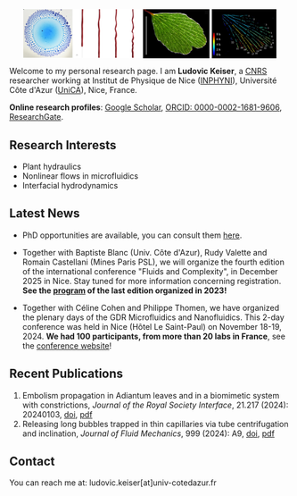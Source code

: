 <div style="display: flex; justify-content: center; align-items: center; gap: 10px; flex-wrap: nowrap; width: 100%;">
    <img src="/images/Front_image.png" alt="Front Image" style="height: auto; width: 90%; display: block;">
</div>

<meta name="description" content="Personal website of Ludovic Keiser, CNRS Researcher specializing in soft matter physics, biomimetics, and microfluidics.">
<meta name="keywords" content="Ludovic Keiser, physics, soft matter, biomimetics, microfluidics, cavitation, plant hydraulics, CNRS, Université Côte d'Azur, UniCA, soft matter, biomimetics, microfluidics, research">
<meta name="author" content="Ludovic Keiser">


Welcome to my personal research page. I am <strong>Ludovic Keiser</strong>, a [CNRS](https://www.cnrs.fr/en) researcher working at Institut de Physique de Nice ([INPHYNI](https://inphyni.univ-cotedazur.eu)), Université Côte d'Azur ([UniCA](https://univ-cotedazur.eu)), Nice, France. 

<strong>Online research profiles</strong>: [Google Scholar](https://scholar.google.com/citations?user=Sh1jAqMAAAAJ&hl=fr&oi=ao), [ORCID: 0000-0002-1681-9606](https://orcid.org/0000-0002-1681-9606), [ResearchGate](https://www.researchgate.net/profile/Ludovic-Keiser).

## Research Interests

- Plant hydraulics
- Nonlinear flows in microfluidics
- Interfacial hydrodynamics


## Latest News

- PhD opportunities are available, you can consult them [here](https://keiser-sci.github.io/opportunities).

- Together with Baptiste Blanc (Univ. Côte d'Azur), Rudy Valette and Romain Castellani (Mines Paris PSL), we will organize the fourth edition of the international conference "Fluids and Complexity", in December 2025 in Nice. Stay tuned for more information concerning registration. **See the [program](https://fcomplexity3.sciencesconf.org/) of the last edition organized in 2023!**

- Together with Céline Cohen and Philippe Thomen, we have organized the plenary days of the GDR Microfluidics and Nanofluidics. This 2-day conference was held in Nice (Hôtel Le Saint-Paul) on November 18-19, 2024. **We had 100 participants, from more than 20 labs in France**, see the [conference website](https://gdr-mnf-2024.sciencesconf.org)!


## Recent Publications

1. Embolism propagation in Adiantum leaves and in a biomimetic system with constrictions, *Journal of the Royal Society Interface*, 21.217 (2024): 20240103, [doi](http://doi.org/10.1098/rsif.2024.0103), [pdf](/publications/Keiser2024_JRSI.pdf)
2. Releasing long bubbles trapped in thin capillaries via tube centrifugation and inclination, *Journal of Fluid Mechanics*, 999 (2024): A9, [doi](https://doi.org/10.1017/jfm.2024.746), [pdf](/publications/Marcotte_JFM_2024_editor.pdf)

## Contact
You can reach me at: ludovic.keiser[at]univ-cotedazur.fr
